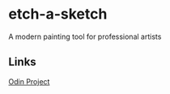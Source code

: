 # etch-a-sketch
A modern painting tool for professional artists

## Links
[Odin Project](https://www.theodinproject.com)
